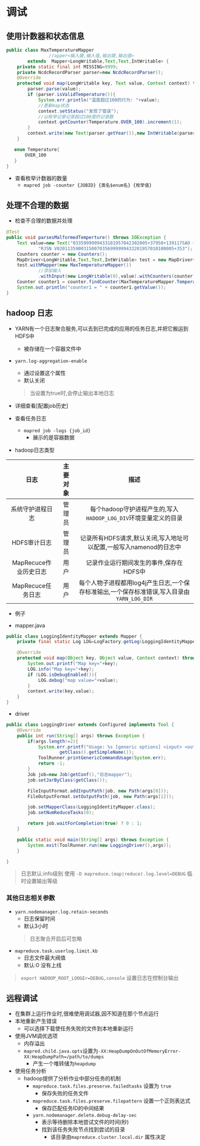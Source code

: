 # 调试

## 使用计数器和状态信息

```java
public class MaxTemperatureMapper
                //apper<输入键,输入值,输出键,输出值>
        extends  Mapper<LongWritable,Text,Text,IntWritable> {
    private static final int MISSING=9999;
    private NcdcRecordParser parser=new NcdcRecordParser();
    @Override
    protected void map(LongWritable key, Text value, Context context) throws IOException, InterruptedException {
        parser.parse(value);
        if (parser.isValidTemperature()){
            System.err.println("温度超过100的行为: "+value);
            //更新map状态
            context.setStatus("发现了错误");
            //以枚举记录记录超过100度的记录数
            context.getCounter(Temperature.OVER_100).increment(1);
        }
        context.write(new Text(parser.getYear()),new IntWritable(parser.getAirTemperature()));
    }

   enum Temperature{
       OVER_100
   }
}
```
- 查看枚举计数器的数量
  - `mapred job -counter {JOBID} {类名$enum名} {枚举值}`

 ## 处理不合理的数据
- 检查不合理的数据并处理
```java
@Test
public void parsesMalformedTemperture() throws IOException {
    Text value=new Text("0335999999433181957042302005+37950+139117SAO +0004"+
            "RJSN V02011359003150070356999999433201957010100005+353");
    Counters counter = new Counters();
    MapDriver<LongWritable,Text,Text,IntWritable> test = new MapDriver<LongWritable, Text, Text, IntWritable>();
    test.withMapper(new MaxTemperatureMapper())
            //添加输入
            .withInput(new LongWritable(0),value).withCounters(counter).runTest();
    Counter counter1 = counter.findCounter(MaxTemperatureMapper.Temperature.OVER_100);
    System.out.println("counter1 = " + counter1.getValue());
}
```

## hadoop 日志
- YARN有一个日志聚合服务,可以去到已完成的应用的任务日志,并把它搬运到HDFS中
    - 被存储在一个容器文件中
- `yarn.log-aggregation-enable`
    - 通过设置这个属性
    - 默认关闭
    > 当设置为true时,会停止输出本地日志
- 详细查看[配置job历史] 

- 查看任务日志
  - `mapred job -logs {job_id}`
    - 展示的是容器数据
  
- hadoop日志类型

|        日志       |  主要对象 |                            描述                            |
|:---------------:|:-----:|:--------------------------------------------------------:|
|     系统守护进程日志    |  管理员  |        每个hadoop守护进程产生的,写入`HADOOP_LOG_DIV`环境变量定义的目录       |
|     HDFS审计日志    |  管理员  |         记录所有HDFS请求,默认关闭,写入地址可以配置,一般写入namenod的日志中         |
| MapRecuce作业历史日志 |   用户  |                  记录作业运行期间发生的事件,保存在HDFS中                  |
|  MapRecuce任务日志  |   用户  | 每个人物子进程都用log4j产生日志,一个保存标准输出,一个保存标准错误,写入目录由`YARN_LOG_DIR` |

- 例子

- mapper.java

```java
public class LoggingIdentityMapper extends Mapper {
    private final static Log LOG=LogFactory.getLog(LoggingIdentityMapper.class);

    @Override
    protected void map(Object key, Object value, Context context) throws IOException, InterruptedException {
        System.out.printf("Map key="+key);
        LOG.info("Map key="+key);
        if (LOG.isDebugEnabled()){
            LOG.debug("map value="+value);
        }
        context.write(key,value);
    }
}
```

- driver

```java
public class LoggingDriver extends Configured implements Tool {
    @Override
    public int run(String[] args) throws Exception {
        if(args.length!=2){
            System.err.printf("Usage: %s [generic options] <input> <output>\n",
                    getClass().getSimpleName());
            ToolRunner.printGenericCommandUsage(System.err);
            return -1;
        }
        Job job=new Job(getConf(),"日志mapper");
        job.setJarByClass(getClass());

        FileInputFormat.addInputPath(job, new Path(args[0]));
        FileOutputFormat.setOutputPath(job, new Path(args[1]));

        job.setMapperClass(LoggingIdentityMapper.class);
        job.setNumReduceTasks(0);

        return job.waitForCompletion(true) ? 0 : 1;
    }

    public static void main(String[] args) throws Exception {
        System.exit(ToolRunner.run(new LoggingDriver(),args));
    }

}
```
> 日志默认:info级别 
> 使用 `-D mapreduce.(map|reduce).log.level=DEBUG` 临时设置输出等级

### 其他日志相关参数
- `yarn.nodemanager.log.retain-seconds`
  - 日志保留时间
  - 默认3小时
  > 日志聚合开启后可忽略
- `mapreduce.task.userlog.limit.kb`
  - 日志文件最大阀值
  - 默认:0 没有上线

> `export HADOOP_ROOT_LOOGEr=DEBUG,console` 设置日志在控制台输出


## 远程调试
- 在集群上运行作业时,很难使用调试器,因不知道在那个节点运行
- 本地重新产生错误
    - 可以选择下载使任务失败的文件到本地重新运行
- 使用JVM调优选项
  - 内存溢出
   - `mapred.child.java.opts`设置为`-XX:HeapDumpOnOutOfMemoryError-XX:HeapDumpPath=/path/to/dumps`
     - 产生一个堆转储为`heapdump`
- 使用任务分析
  - hadoop提供了分析作业中部分任务的机制
    - `mapreduce.task.files.preserve.failedtasks` 设置为 `true`
      - 保存失败的任务文件
    - `mapreduce.task.files.preserve.filepattern` 设置一个正则表达式
      - 保存匹配任务ID的中间结果 
    - `yarn.nodemanager.delete.debug-delay-sec`
        - 表示等待删除本地尝试文件的时间(秒)
        - 找到该任务失败节点找到尝试的目录
          - 该目录由`mapreduce.cluster.local.dir` 属性决定
